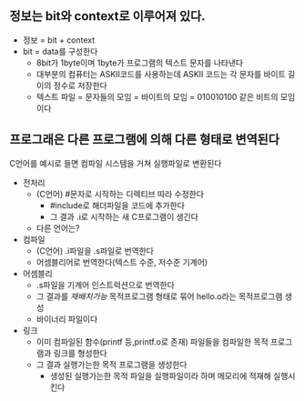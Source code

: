 ## 정보는 bit와 context로 이루어져 있다.

* 정보 = bit + context
* bit = data를 구성한다
	* 8bit가 1byte이며 1byte가 프로그램의 텍스트 문자를 나타낸다
	* 대부분의 컴퓨터는 ASKII코드를 사용하는데 ASKII 코드는 각 문자를 바이트 길이의 정수로 저장한다
	* 텍스트 파일 = 문자들의 모임 = 바이트의 모임 = 010010100 같은 비트의 모임이다
## 프로그래은 다른 프로그램에 의해 다른 형태로 변역된다

C언어를 예시로 들면 컴파일 시스템을 거쳐 실행파일로 변환된다

* 전처리
	* (C언어) #문자로 시작하는 디렉티브 따라 수정한다
		* #include로 해더파일을 코드에 추가한다
		* 그 결과 .i로 시작하는 새 C프로그램이 생긴다
	* 다른 언어는?
* 컴파일
	* (C언어) .i파일을 .s파일로 번역한다
	* 어셈블리어로 번역한다(텍스트 수준, 저수준 기계어)
* 어셈블리
	* .s파일을 기계어 인스트럭션으로 번역한다
	* 그 결과를 _재배치가능_ 목적프로그램 형태로 묶어 hello.o라는 목적프로그램 생성
	* 바이너리 파일이다
* 링크
	* 이미 컴파일된 함수(printf 등,printf.o로 존재) 파일들을 컴파일한 목적 프로그램과 링크를 형성한다
	* 그 결과 실행가는한 목적 프로그램을 생성한다
		* 생성된 실행가는한 목적 파일을 실행파일이라 하며 메모리에 적재해 실행시킨다
